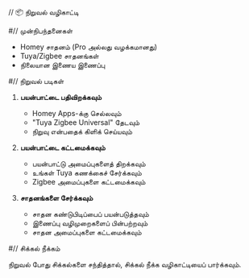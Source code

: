// 📦 நிறுவல் வழிகாட்டி

#// முன்நிபந்தனைகள்

- Homey சாதனம் (Pro அல்லது வழக்கமானது)
- Tuya/Zigbee சாதனங்கள்
- நிலையான இணைய இணைப்பு

#// நிறுவல் படிகள்

1. **பயன்பாட்டை பதிவிறக்கவும்**
   - Homey Apps-க்கு செல்லவும்
   - "Tuya Zigbee Universal" தேடவும்
   - நிறுவு என்பதைக் கிளிக் செய்யவும்

2. **பயன்பாட்டை கட்டமைக்கவும்**
   - பயன்பாட்டு அமைப்புகளைத் திறக்கவும்
   - உங்கள் Tuya கணக்கைச் சேர்க்கவும்
   - Zigbee அமைப்புகளை கட்டமைக்கவும்

3. **சாதனங்களை சேர்க்கவும்**
   - சாதன கண்டுபிடிப்பைப் பயன்படுத்தவும்
   - இணைப்பு வழிமுறைகளைப் பின்பற்றவும்
   - சாதன அமைப்புகளை கட்டமைக்கவும்

#// சிக்கல் நீக்கம்

நிறுவல் போது சிக்கல்களை சந்தித்தால், சிக்கல் நீக்க வழிகாட்டியைப் பார்க்கவும்.
